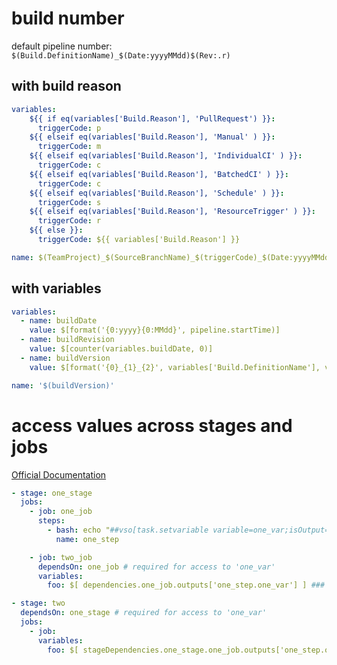 # build number

default pipeline number:  `$(Build.DefinitionName)_$(Date:yyyyMMdd)$(Rev:.r)`

## with build reason

```yaml
variables:
	${{ if eq(variables['Build.Reason'], 'PullRequest') }}:
	  triggerCode: p
	${{ elseif eq(variables['Build.Reason'], 'Manual' ) }}:
	  triggerCode: m
	${{ elseif eq(variables['Build.Reason'], 'IndividualCI' ) }}:
	  triggerCode: c
	${{ elseif eq(variables['Build.Reason'], 'BatchedCI' ) }}:
	  triggerCode: c
	${{ elseif eq(variables['Build.Reason'], 'Schedule' ) }}:
	  triggerCode: s
	${{ elseif eq(variables['Build.Reason'], 'ResourceTrigger' ) }}:
	  triggerCode: r
	${{ else }}:
	  triggerCode: ${{ variables['Build.Reason'] }}

name: $(TeamProject)_$(SourceBranchName)_$(triggerCode)_$(Date:yyyyMMdd)$(Rev:.r)
```

## with variables

```yaml
variables:
  - name: buildDate
    value: $[format('{0:yyyy}{0:MMdd}', pipeline.startTime)]
  - name: buildRevision
    value: $[counter(variables.buildDate, 0)]
  - name: buildVersion
    value: $[format('{0}_{1}_{2}', variables['Build.DefinitionName'], variables.buildDate, variables.buildRevision)]

name: '$(buildVersion)'
```

# access values across stages and jobs
[Official Documentation](https://learn.microsoft.com/en-us/azure/devops/pipelines/process/expressions?view=azure-devops#job-to-job-dependencies-across-stages)

```yaml
- stage: one_stage
  jobs:
	- job: one_job
	  steps:
	    - bash: echo "##vso[task.setvariable variable=one_var;isOutput=true]HELLO!!!"
	      name: one_step

	- job: two_job
	  dependsOn: one_job # required for access to 'one_var'
	  variables:
		foo: $[ dependencies.one_job.outputs['one_step.one_var'] ] ### foo=HELLO!!!

- stage: two
  dependsOn: one_stage # required for access to 'one_var'
  jobs:
	- job:
	  variables:
		foo: $[ stageDependencies.one_stage.one_job.outputs['one_step.one_var'] ] ### foo=HELLO!!!
```
